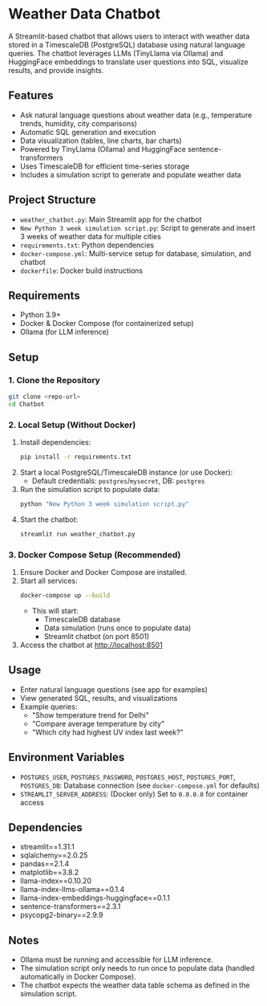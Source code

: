 # Weather Data Chatbot

A Streamlit-based chatbot that allows users to interact with weather data stored in a TimescaleDB (PostgreSQL) database using natural language queries. The chatbot leverages LLMs (TinyLlama via Ollama) and HuggingFace embeddings to translate user questions into SQL, visualize results, and provide insights.

## Features
- Ask natural language questions about weather data (e.g., temperature trends, humidity, city comparisons)
- Automatic SQL generation and execution
- Data visualization (tables, line charts, bar charts)
- Powered by TinyLlama (Ollama) and HuggingFace sentence-transformers
- Uses TimescaleDB for efficient time-series storage
- Includes a simulation script to generate and populate weather data

## Project Structure
- `weather_chatbot.py`: Main Streamlit app for the chatbot
- `New Python 3 week simulation script.py`: Script to generate and insert 3 weeks of weather data for multiple cities
- `requirements.txt`: Python dependencies
- `docker-compose.yml`: Multi-service setup for database, simulation, and chatbot
- `dockerfile`: Docker build instructions

## Requirements
- Python 3.9+
- Docker & Docker Compose (for containerized setup)
- Ollama (for LLM inference)

## Setup

### 1. Clone the Repository
```bash
git clone <repo-url>
cd Chatbot
```

### 2. Local Setup (Without Docker)
1. Install dependencies:
   ```bash
   pip install -r requirements.txt
   ```
2. Start a local PostgreSQL/TimescaleDB instance (or use Docker):
   - Default credentials: `postgres`/`mysecret`, DB: `postgres`
3. Run the simulation script to populate data:
   ```bash
   python "New Python 3 week simulation script.py"
   ```
4. Start the chatbot:
   ```bash
   streamlit run weather_chatbot.py
   ```

### 3. Docker Compose Setup (Recommended)
1. Ensure Docker and Docker Compose are installed.
2. Start all services:
   ```bash
   docker-compose up --build
   ```
   - This will start:
     - TimescaleDB database
     - Data simulation (runs once to populate data)
     - Streamlit chatbot (on port 8501)
3. Access the chatbot at [http://localhost:8501](http://localhost:8501)

## Usage
- Enter natural language questions (see app for examples)
- View generated SQL, results, and visualizations
- Example queries:
  - "Show temperature trend for Delhi"
  - "Compare average temperature by city"
  - "Which city had highest UV index last week?"

## Environment Variables
- `POSTGRES_USER`, `POSTGRES_PASSWORD`, `POSTGRES_HOST`, `POSTGRES_PORT`, `POSTGRES_DB`: Database connection (see `docker-compose.yml` for defaults)
- `STREAMLIT_SERVER_ADDRESS`: (Docker only) Set to `0.0.0.0` for container access

## Dependencies
- streamlit==1.31.1
- sqlalchemy==2.0.25
- pandas==2.1.4
- matplotlib==3.8.2
- llama-index==0.10.20
- llama-index-llms-ollama==0.1.4
- llama-index-embeddings-huggingface==0.1.1
- sentence-transformers==2.3.1
- psycopg2-binary==2.9.9

## Notes
- Ollama must be running and accessible for LLM inference.
- The simulation script only needs to run once to populate data (handled automatically in Docker Compose).
- The chatbot expects the weather data table schema as defined in the simulation script.

